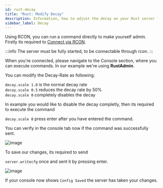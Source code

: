 ```yaml
---
id: rust-decay
title: "Rust: Modify Decay"
description: Information, how to adjust the decay on your Rust server from ZAP-Hosting - ZAP-Hosting.com documentation
sidebar_label: Decay
---
```


Using RCON, you can run a command directly to make yourself admin. Firstly its required to [Connect via RCON](rust-connectrcon.md).

:::info
The server must be fully started, to be connectable through rcon.
:::

When you're connected, please navigate to the Console section, where you can execute commands. In our example we're using **RustAdmin**.

You can modify the Decay-Rate as following:

`decay.scale 1.0` is the normal decay rate<br/>
`decay.scale 0.5` reduces the decay rate by 50%<br/>
`decay.scale 0` completely disables the decay<br/>

In example you would like to disable the decay completly, then its required to execute the command

```decay.scale 0``` press enter after you have entered the command.

You can verify in the console tab now if the command was successfully sent.

![image](https://user-images.githubusercontent.com/26007280/189934822-b7283e2e-e5ad-4eb6-94c7-5ce5e74df0d6.png)

To save our changes, its required to send

```server.writecfg``` once and sent it by pressing enter.

![image](https://user-images.githubusercontent.com/26007280/189934861-1730ebe5-d066-40a2-a841-990af833bf0c.png)

If your console now shows `Config Saved` the server has taken your changes.

